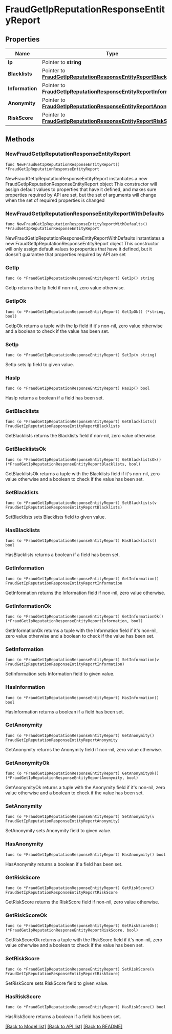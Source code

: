 # FraudGetIpReputationResponseEntityReport

## Properties

Name | Type | Description | Notes
------------ | ------------- | ------------- | -------------
**Ip** | Pointer to **string** |  | [optional] 
**Blacklists** | Pointer to [**FraudGetIpReputationResponseEntityReportBlacklists**](FraudGetIpReputationResponseEntityReportBlacklists.md) |  | [optional] 
**Information** | Pointer to [**FraudGetIpReputationResponseEntityReportInformation**](FraudGetIpReputationResponseEntityReportInformation.md) |  | [optional] 
**Anonymity** | Pointer to [**FraudGetIpReputationResponseEntityReportAnonymity**](FraudGetIpReputationResponseEntityReportAnonymity.md) |  | [optional] 
**RiskScore** | Pointer to [**FraudGetIpReputationResponseEntityReportRiskScore**](FraudGetIpReputationResponseEntityReportRiskScore.md) |  | [optional] 

## Methods

### NewFraudGetIpReputationResponseEntityReport

`func NewFraudGetIpReputationResponseEntityReport() *FraudGetIpReputationResponseEntityReport`

NewFraudGetIpReputationResponseEntityReport instantiates a new FraudGetIpReputationResponseEntityReport object
This constructor will assign default values to properties that have it defined,
and makes sure properties required by API are set, but the set of arguments
will change when the set of required properties is changed

### NewFraudGetIpReputationResponseEntityReportWithDefaults

`func NewFraudGetIpReputationResponseEntityReportWithDefaults() *FraudGetIpReputationResponseEntityReport`

NewFraudGetIpReputationResponseEntityReportWithDefaults instantiates a new FraudGetIpReputationResponseEntityReport object
This constructor will only assign default values to properties that have it defined,
but it doesn't guarantee that properties required by API are set

### GetIp

`func (o *FraudGetIpReputationResponseEntityReport) GetIp() string`

GetIp returns the Ip field if non-nil, zero value otherwise.

### GetIpOk

`func (o *FraudGetIpReputationResponseEntityReport) GetIpOk() (*string, bool)`

GetIpOk returns a tuple with the Ip field if it's non-nil, zero value otherwise
and a boolean to check if the value has been set.

### SetIp

`func (o *FraudGetIpReputationResponseEntityReport) SetIp(v string)`

SetIp sets Ip field to given value.

### HasIp

`func (o *FraudGetIpReputationResponseEntityReport) HasIp() bool`

HasIp returns a boolean if a field has been set.

### GetBlacklists

`func (o *FraudGetIpReputationResponseEntityReport) GetBlacklists() FraudGetIpReputationResponseEntityReportBlacklists`

GetBlacklists returns the Blacklists field if non-nil, zero value otherwise.

### GetBlacklistsOk

`func (o *FraudGetIpReputationResponseEntityReport) GetBlacklistsOk() (*FraudGetIpReputationResponseEntityReportBlacklists, bool)`

GetBlacklistsOk returns a tuple with the Blacklists field if it's non-nil, zero value otherwise
and a boolean to check if the value has been set.

### SetBlacklists

`func (o *FraudGetIpReputationResponseEntityReport) SetBlacklists(v FraudGetIpReputationResponseEntityReportBlacklists)`

SetBlacklists sets Blacklists field to given value.

### HasBlacklists

`func (o *FraudGetIpReputationResponseEntityReport) HasBlacklists() bool`

HasBlacklists returns a boolean if a field has been set.

### GetInformation

`func (o *FraudGetIpReputationResponseEntityReport) GetInformation() FraudGetIpReputationResponseEntityReportInformation`

GetInformation returns the Information field if non-nil, zero value otherwise.

### GetInformationOk

`func (o *FraudGetIpReputationResponseEntityReport) GetInformationOk() (*FraudGetIpReputationResponseEntityReportInformation, bool)`

GetInformationOk returns a tuple with the Information field if it's non-nil, zero value otherwise
and a boolean to check if the value has been set.

### SetInformation

`func (o *FraudGetIpReputationResponseEntityReport) SetInformation(v FraudGetIpReputationResponseEntityReportInformation)`

SetInformation sets Information field to given value.

### HasInformation

`func (o *FraudGetIpReputationResponseEntityReport) HasInformation() bool`

HasInformation returns a boolean if a field has been set.

### GetAnonymity

`func (o *FraudGetIpReputationResponseEntityReport) GetAnonymity() FraudGetIpReputationResponseEntityReportAnonymity`

GetAnonymity returns the Anonymity field if non-nil, zero value otherwise.

### GetAnonymityOk

`func (o *FraudGetIpReputationResponseEntityReport) GetAnonymityOk() (*FraudGetIpReputationResponseEntityReportAnonymity, bool)`

GetAnonymityOk returns a tuple with the Anonymity field if it's non-nil, zero value otherwise
and a boolean to check if the value has been set.

### SetAnonymity

`func (o *FraudGetIpReputationResponseEntityReport) SetAnonymity(v FraudGetIpReputationResponseEntityReportAnonymity)`

SetAnonymity sets Anonymity field to given value.

### HasAnonymity

`func (o *FraudGetIpReputationResponseEntityReport) HasAnonymity() bool`

HasAnonymity returns a boolean if a field has been set.

### GetRiskScore

`func (o *FraudGetIpReputationResponseEntityReport) GetRiskScore() FraudGetIpReputationResponseEntityReportRiskScore`

GetRiskScore returns the RiskScore field if non-nil, zero value otherwise.

### GetRiskScoreOk

`func (o *FraudGetIpReputationResponseEntityReport) GetRiskScoreOk() (*FraudGetIpReputationResponseEntityReportRiskScore, bool)`

GetRiskScoreOk returns a tuple with the RiskScore field if it's non-nil, zero value otherwise
and a boolean to check if the value has been set.

### SetRiskScore

`func (o *FraudGetIpReputationResponseEntityReport) SetRiskScore(v FraudGetIpReputationResponseEntityReportRiskScore)`

SetRiskScore sets RiskScore field to given value.

### HasRiskScore

`func (o *FraudGetIpReputationResponseEntityReport) HasRiskScore() bool`

HasRiskScore returns a boolean if a field has been set.


[[Back to Model list]](../README.md#documentation-for-models) [[Back to API list]](../README.md#documentation-for-api-endpoints) [[Back to README]](../README.md)


